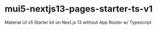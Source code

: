 # mui5-nextjs13-pages-starter-ts-v1
Material UI v5 Starter kit on Next.js 13 without App Router w/ Typescript 
